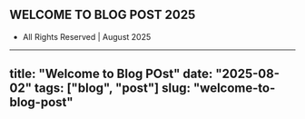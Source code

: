 
## WELCOME TO BLOG POST 2025

- All Rights Reserved | August 2025

---
title: "Welcome to Blog POst"
date: "2025-08-02"
tags: ["blog", "post"]
slug: "welcome-to-blog-post"
---